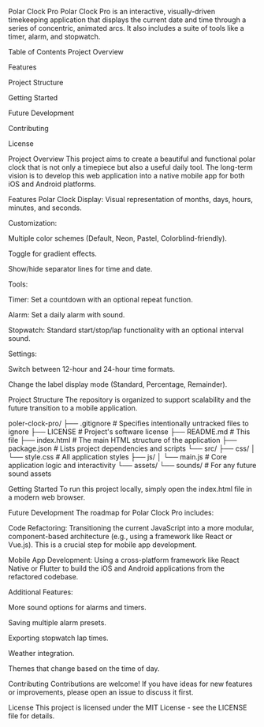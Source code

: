 Polar Clock Pro
Polar Clock Pro is an interactive, visually-driven timekeeping application that displays the current date and time through a series of concentric, animated arcs. It also includes a suite of tools like a timer, alarm, and stopwatch.

Table of Contents
Project Overview

Features

Project Structure

Getting Started

Future Development

Contributing

License

Project Overview
This project aims to create a beautiful and functional polar clock that is not only a timepiece but also a useful daily tool. The long-term vision is to develop this web application into a native mobile app for both iOS and Android platforms.

Features
Polar Clock Display: Visual representation of months, days, hours, minutes, and seconds.

Customization:

Multiple color schemes (Default, Neon, Pastel, Colorblind-friendly).

Toggle for gradient effects.

Show/hide separator lines for time and date.

Tools:

Timer: Set a countdown with an optional repeat function.

Alarm: Set a daily alarm with sound.

Stopwatch: Standard start/stop/lap functionality with an optional interval sound.

Settings:

Switch between 12-hour and 24-hour time formats.

Change the label display mode (Standard, Percentage, Remainder).

Project Structure
The repository is organized to support scalability and the future transition to a mobile application.

poler-clock-pro/
├── .gitignore         # Specifies intentionally untracked files to ignore
├── LICENSE            # Project's software license
├── README.md          # This file
├── index.html         # The main HTML structure of the application
├── package.json       # Lists project dependencies and scripts
└── src/
    ├── css/
    │   └── style.css  # All application styles
    ├── js/
    │   └── main.js    # Core application logic and interactivity
    └── assets/
        └── sounds/    # For any future sound assets

Getting Started
To run this project locally, simply open the index.html file in a modern web browser.

Future Development
The roadmap for Polar Clock Pro includes:

Code Refactoring: Transitioning the current JavaScript into a more modular, component-based architecture (e.g., using a framework like React or Vue.js). This is a crucial step for mobile app development.

Mobile App Development: Using a cross-platform framework like React Native or Flutter to build the iOS and Android applications from the refactored codebase.

Additional Features:

More sound options for alarms and timers.

Saving multiple alarm presets.

Exporting stopwatch lap times.

Weather integration.

Themes that change based on the time of day.

Contributing
Contributions are welcome! If you have ideas for new features or improvements, please open an issue to discuss it first.

License
This project is licensed under the MIT License - see the LICENSE file for details.